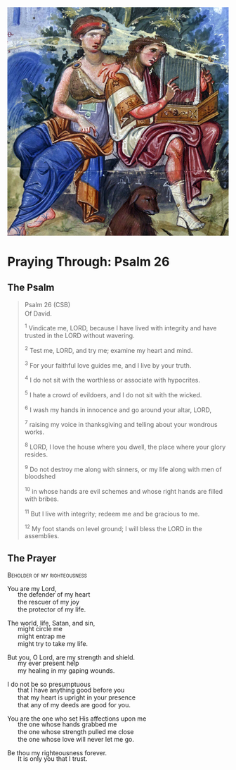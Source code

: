 <img class="intro-right" src="art-paris-psalter.jpg">

<style>
  li {list-style-type: none;}
  p + ul {
    margin-top: -18px;
}
</style>

# Praying Through: Psalm 26

## The Psalm

>Psalm 26 (CSB)  
><sup></sup> Of David. 
>
><sup>1</sup> Vindicate me, LORD, because I have lived with integrity and have trusted in the LORD without wavering. 
>
><sup>2</sup> Test me, LORD, and try me; examine my heart and mind. 
>
><sup>3</sup> For your faithful love guides me, and I live by your truth. 
>
><sup>4</sup> I do not sit with the worthless or associate with hypocrites. 
>
><sup>5</sup> I hate a crowd of evildoers, and I do not sit with the wicked. 
>
><sup>6</sup> I wash my hands in innocence and go around your altar, LORD, 
>
><sup>7</sup> raising my voice in thanksgiving and telling about your wondrous works. 
>
><sup>8</sup> LORD, I love the house where you dwell, the place where your glory resides. 
>
><sup>9</sup> Do not destroy me along with sinners, or my life along with men of bloodshed 
>
><sup>10</sup> in whose hands are evil schemes and whose right hands are filled with bribes. 
>
><sup>11</sup> But I live with integrity; redeem me and be gracious to me. 
>
><sup>12</sup> My foot stands on level ground; I will bless the LORD in the assemblies.

## The Prayer

<div style="font-variant: small-caps;">Beholder of my righteousness</div>

You are my Lord,
* the defender of my heart
* the rescuer of my joy
* the protector of my life.

The world, life, Satan, and sin,
* might circle me
* might entrap me
* might try to take my life.

But you, O Lord, are my strength and shield.
* my ever present help
* my healing in my gaping wounds.

I do not be so presumptuous
* that I have anything good before you
* that my heart is upright in your presence
* that any of my deeds are good for you.

You are the one who set His affections upon me
* the one whose hands grabbed me
* the one whose strength pulled me close
* the one whose love will never let me go.

Be thou my righteousness forever.
* It is only you that I trust.
